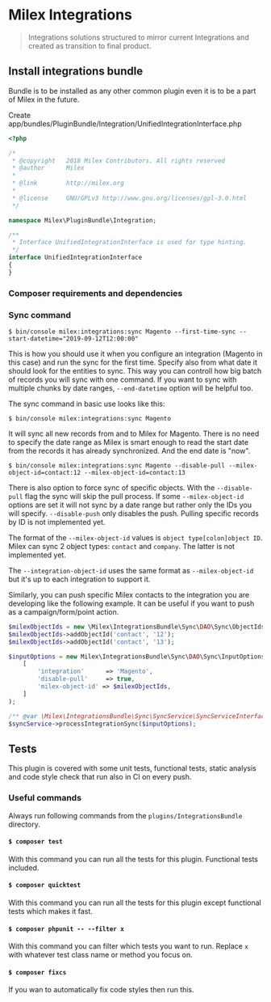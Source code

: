 # Milex Integrations

> Integrations solutions structured to mirror current Integrations and created as transition to final product.

## Install integrations bundle

Bundle is to be installed as any other common plugin even it is to be a part of Milex in the future.

Create app/bundles/PluginBundle/Integration/UnifiedIntegrationInterface.php

```php
<?php

/*
 * @copyright   2018 Milex Contributors. All rights reserved
 * @author      Milex
 *
 * @link        http://milex.org
 *
 * @license     GNU/GPLv3 http://www.gnu.org/licenses/gpl-3.0.html
 */

namespace Milex\PluginBundle\Integration;

/**
 * Interface UnifiedIntegrationInterface is used for type hinting.
 */
interface UnifiedIntegrationInterface
{
}
```

### Composer requirements and dependencies

### Sync command

`$ bin/console milex:integrations:sync Magento --first-time-sync --start-datetime="2019-09-12T12:00:00"`

This is how you should use it when you configure an integration (Magento in this case) and run the sync for the first time. Specify also from what date it should look for the entities to sync. This way you can controll how big batch of records you will sync with one command. If you want to sync with multiple chunks by date ranges, `--end-datetime` option will be helpful too.

The sync command in basic use looks like this:

`$ bin/console milex:integrations:sync Magento`

It will sync all new records from and to Milex for Magento. There is no need to specify the date range as Milex is smart enough to read the start date from the records it has already synchronized. And the end date is "now".

`$ bin/console milex:integrations:sync Magento --disable-pull --milex-object-id=contact:12 --milex-object-id=contact:13`

There is also option to force sync of specific objects. With the `--disable-pull` flag the sync will skip the pull process. If some `--milex-object-id` options are set it will not sync by a date range but rather only the IDs you will specify. `--disable-push` only disables the push. Pulling specific records by ID is not implemented yet.

The format of the `--milex-object-id` values is `object type[colon]object ID`. Milex can sync 2 object types: `contact` and `company`. The latter is not implemented yet.

The `--integration-object-id` uses the same format as `--milex-object-id` but it's up to each integration to support it.

Similarly, you can push specific Milex contacts to the integration you are developing like the following example. It can be useful if you want to push as a campaign/form/point action.

```php
$milexObjectIds = new \Milex\IntegrationsBundle\Sync\DAO\Sync\ObjectIdsDAO();
$milexObjectIds->addObjectId('contact', '12');
$milexObjectIds->addObjectId('contact', '13');

$inputOptions = new Milex\IntegrationsBundle\Sync\DAO\Sync\InputOptionsDAO(
    [
        'integration'      => 'Magento',
        'disable-pull'     => true,
        'milex-object-id' => $milexObjectIds,
    ]
);

/** @var \Milex\IntegrationsBundle\Sync\SyncService\SyncServiceInterface $syncService **/
$syncService->processIntegrationSync($inputOptions);
```

## Tests

This plugin is covered with some unit tests, functional tests, static analysis and code style check that run also in CI on every push.

### Useful commands

Always run following commands from the `plugins/IntegrationsBundle` directory.

#### `$ composer test`

With this command you can run all the tests for this plugin. Functional tests included.

#### `$ composer quicktest`

With this command you can run all the tests for this plugin except functional tests which makes it fast.

#### `$ composer phpunit -- --filter x`

With this command you can filter which tests you want to run. Replace `x` with whatever test class name or method you focus on.

#### `$ composer fixcs`

If you wan to automatically fix code styles then run this.